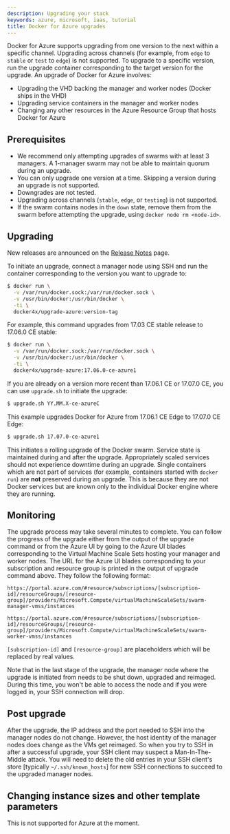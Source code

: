 ```yaml
---
description: Upgrading your stack
keywords: azure, microsoft, iaas, tutorial
title: Docker for Azure upgrades
---
```


Docker for Azure supports upgrading from one version to the next within a specific channel. Upgrading across channels (for example, from `edge` to `stable` or `test` to `edge`) is not supported. To upgrade to a specific version, run the upgrade container corresponding to the target version for the upgrade. An upgrade of Docker for Azure involves:

 * Upgrading the VHD backing the manager and worker nodes (Docker ships in the VHD)
 * Upgrading service containers in the manager and worker nodes
 * Changing any other resources in the Azure Resource Group that hosts Docker for Azure

## Prerequisites

 * We recommend only attempting upgrades of swarms with at least 3 managers. A 1-manager swarm may not be able to maintain quorum during an upgrade.
 * You can only upgrade one version at a time. Skipping a version during an upgrade is not supported.
 * Downgrades are not tested.
 * Upgrading across channels (`stable`, `edge`, or `testing`) is not supported.
 * If the swarm contains nodes in the `down` state, remove them from the swarm before attempting the upgrade, using `docker node rm <node-id>`.

## Upgrading

New releases are announced on the [Release Notes](release-notes.md) page.

To initiate an upgrade, connect a manager node using SSH and run the container corresponding to the version you want to upgrade to:

```bash
$ docker run \
  -v /var/run/docker.sock:/var/run/docker.sock \
  -v /usr/bin/docker:/usr/bin/docker \
  -ti \
  docker4x/upgrade-azure:version-tag
```

For example, this command upgrades from 17.03 CE stable release to 17.06.0 CE stable:

```bash
$ docker run \
  -v /var/run/docker.sock:/var/run/docker.sock \
  -v /usr/bin/docker:/usr/bin/docker \
  -ti \
  docker4x/upgrade-azure:17.06.0-ce-azure1
```

If you are already on a version more recent than 17.06.1 CE or 17.07.0 CE, you can use `upgrade.sh` to initiate the upgrade:

```bash
$ upgrade.sh YY.MM.X-ce-azureC
```

This example upgrades Docker for Azure from 17.06.1 CE Edge to 17.07.0 CE Edge:

```bash
$ upgrade.sh 17.07.0-ce-azure1
```

This initiates a rolling upgrade of the Docker swarm. Service state is maintained during and after the upgrade. Appropriately scaled services should not experience downtime during an upgrade. Single containers which are not part of services (for example, containers started with `docker run`) are **not** preserved during an upgrade. This is because they are not Docker services but are known only to the individual Docker engine where they are running.

## Monitoring

The upgrade process may take several minutes to complete. You can follow the progress of the upgrade either from the output of the upgrade command or from the Azure UI by going to the Azure UI blades corresponding to the Virtual Machine Scale Sets hosting your manager and worker nodes. The URL for the Azure UI blades corresponding to your subscription and resource group is printed in the output of upgrade command above. They follow the following format:

```none
https://portal.azure.com/#resource/subscriptions/[subscription-id]/resourceGroups/[resource-group]/providers/Microsoft.Compute/virtualMachineScaleSets/swarm-manager-vmss/instances
```

```none
https://portal.azure.com/#resource/subscriptions/[subscription-id]/resourceGroups/[resource-group]/providers/Microsoft.Compute/virtualMachineScaleSets/swarm-worker-vmss/instances
```
`[subscription-id]` and `[resource-group]` are placeholders which will be replaced by
real values.

Note that in the last stage of the upgrade, the manager node where the upgrade is initiated from needs to be shut down, upgraded and reimaged. During this time, you won't be able to access the node and if you were logged in, your SSH connection will drop.

## Post upgrade

After the upgrade, the IP address and the port needed to SSH into the manager nodes do not change. However, the host identity of the manager nodes does change as the VMs get reimaged. So when you try to SSH in after a successful upgrade, your SSH client may suspect a Man-In-The-Middle attack. You will need to delete the old entries in your SSH client's store [typically `~/.ssh/known_hosts`] for new SSH connections to succeed to the upgraded manager nodes.

## Changing instance sizes and other template parameters

This is not supported for Azure at the moment.
